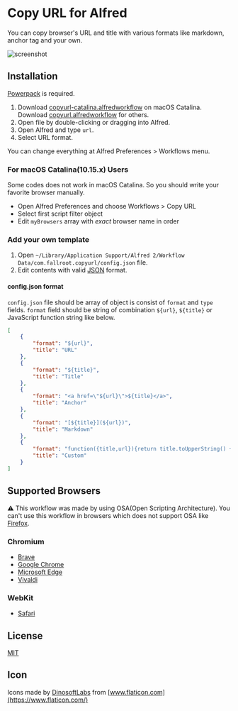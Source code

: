# Copy URL for Alfred

You can copy browser's URL and title with various formats like markdown, anchor tag and your own.

![screenshot](https://github.com/fallroot/copy-url-for-alfred/raw/master/misc/screenshot.png)

## Installation

[Powerpack](https://www.alfredapp.com/powerpack/) is required.

1. Download [copyurl-catalina.alfredworkflow](https://github.com/fallroot/copy-url-for-alfred/raw/master/build/copyurl-catalina.alfredworkflow) on macOS Catalina. Download [copyurl.alfredworkflow](https://github.com/fallroot/copy-url-for-alfred/raw/master/build/copyurl.alfredworkflow) for others.
2. Open file by double-clicking or dragging into Alfred.
3. Open Alfred and type `url`.
4. Select URL format.

You can change everything at Alfred Preferences > Workflows menu.

### For macOS Catalina(10.15.x) Users

Some codes does not work in macOS Catalina. So you should write your favorite browser manually.

* Open Alfred Preferences and choose Workflows > Copy URL
* Select first script filter object
* Edit `myBrowsers` array with *exact* browser name in order

### Add your own template

1. Open `~/Library/Application Support/Alfred 2/Workflow Data/com.fallroot.copyurl/config.json` file.
2. Edit contents with valid [JSON](http://www.json.org/) format.

#### config.json format

`config.json` file should be array of object is consist of `format` and `type` fields.
`format` field should be string of combination `${url}`, `${title}` or JavaScript function string like below.

```json
[
    {
        "format": "${url}",
        "title": "URL"
    },
    {
        "format": "${title}",
        "title": "Title"
    },
    {
        "format": "<a href=\"${url}\">${title}</a>",
        "title": "Anchor"
    },
    {
        "format": "[${title}](${url})",
        "title": "Markdown"
    },
    {
        "format": "function({title,url}){return title.toUpperString() + '\\n' + url}",
        "title": "Custom"
    }
]
```

## Supported Browsers

⚠️ This workflow was made by using OSA(Open Scripting Architecture). You can't use this workflow in browsers which does not support OSA like [Firefox](https://www.mozilla.org/firefox/).

### Chromium

* [Brave](https://brave.com/)
* [Google Chrome](https://www.google.com/chrome/)
* [Microsoft Edge](https://www.microsoftedgeinsider.com/)
* [Vivaldi](https://vivaldi.com/)

### WebKit

* [Safari](https://www.apple.com/safari/)

## License

[MIT](https://github.com/fallroot/copy-url-for-alfred/blob/master/LICENSE)

## Icon

Icons made by [DinosoftLabs](https://www.flaticon.com/authors/dinosoftlabs) from [www.flaticon.com](https://www.flaticon.com/)
